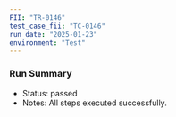 ```yaml
---
FII: "TR-0146"
test_case_fii: "TC-0146"
run_date: "2025-01-23"
environment: "Test"
---
```


### Run Summary
- Status: passed
- Notes: All steps executed successfully.